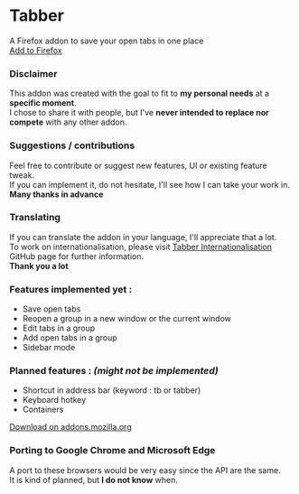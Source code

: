 # Tabber
A Firefox addon to save your open tabs in one place  
[Add to Firefox](https://addons.mozilla.org/firefox/addon/tabber)

### Disclaimer 
This addon was created with the goal to fit to **my personal needs** at a **specific moment**.  
I chose to share it with people, but I've **never intended to replace nor compete** with any other addon.  

### Suggestions / contributions
Feel free to contribute or suggest new features, UI or existing feature tweak.  
If you can implement it, do not hesitate, I'll see how I can take your work in.  
**Many thanks in advance**

### Translating
If you can translate the addon in your language, I'll appreciate that a lot.  
To work on internationalisation, please visit [Tabber Internationalisation](https://github.com/edrflt/tabber_i18n/) GitHub page for further information.  
**Thank you a lot**

### Features implemented yet :
* Save open tabs
* Reopen a group in a new window or the current window
* Edit tabs in a group
* Add open tabs in a group
* Sidebar mode

### Planned features : *(might not be implemented)*
* Shortcut in address bar (keyword : tb or tabber)
* Keyboard hotkey
* Containers

[Download on addons.mozilla.org](https://addons.mozilla.org/firefox/addon/tabber)

### Porting to Google Chrome and Microsoft Edge
A port to these browsers would be very easy since the API are the same.  
It is kind of planned, but **I do not know** when.
